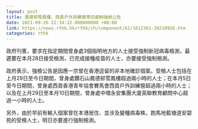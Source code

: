```yaml
---
layout: post
title: 鳳德邨雪鳳樓、西貢戶外訓練營等四處納強檢公告
date: 2021-09-26 22:34:22.000000000 +08:00
link: https://news.rthk.hk/rthk/ch/component/k2/1612361-20210926.htm
categories: rthk
---
```


政府刊憲，要求在指定期間曾身處3個指明地方的人士接受強制新冠病毒檢測，最遲要在本月28日接受檢測，已完成接種疫苗的人士，亦要接受強制檢測。

政府表示，強檢公告是因應一宗曾在香港逗留的非本地確診個案。受檢人士包括在上月29日至今日期間，曾身處鑽石山鳳德邨雪鳳樓超過兩小時的人士；在本月5日至今日期間，曾身處西貢香港青年協會賽馬會西貢戶外訓練營超過兩小時的人士；以及在上月29日至本月10日期間，曾身處中環永安集團大廈英聯教育顧問中心超過一小時的人士。

另外，由於早前有輸入個案曾在本港居住、並涉及變種病毒株，跑馬地藍塘道安碧苑的受檢人士，明日亦要進行強制檢測。
